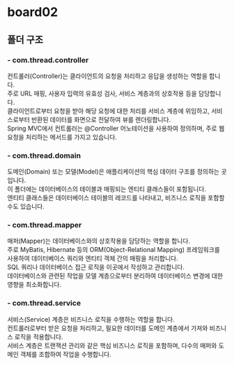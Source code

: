 <h1>b o a r d 0 2</h1>

<h2>폴더 구조</h3>
 <h3>- com.thread.controller </h3>
      컨트롤러(Controller)는 클라이언트의 요청을 처리하고 응답을 생성하는 역할을 합니다. <br>
      주로 URL 매핑, 사용자 입력의 유효성 검사, 서비스 계층과의 상호작용 등을 담당합니다. <br>
      클라이언트로부터 요청을 받아 해당 요청에 대한 처리를 서비스 계층에 위임하고, 서비스로부터 반환된 데이터를 화면으로 전달하여 뷰를 렌더링합니다. <br>
      Spring MVC에서 컨트롤러는 @Controller 어노테이션을 사용하여 정의하며, 주로 웹 요청을 처리하는 메서드를 가지고 있습니다.
<h3>- com.thread.domain </h3>
      도메인(Domain) 또는 모델(Model)은 애플리케이션의 핵심 데이터 구조를 정의하는 곳입니다. <br>
      이 폴더에는 데이터베이스의 테이블과 매핑되는 엔티티 클래스들이 포함됩니다. <br>
      엔티티 클래스들은 데이터베이스 테이블의 레코드를 나타내고, 비즈니스 로직을 포함할 수도 있습니다.
<h3>- com.thread.mapper </h3>
      매퍼(Mapper)는 데이터베이스와의 상호작용을 담당하는 역할을 합니다. <br>
      주로 MyBatis, Hibernate 등의 ORM(Object-Relational Mapping) 프레임워크를 사용하여 데이터베이스 쿼리와 엔티티 객체 간의 매핑을 처리합니다. <br>
      SQL 쿼리나 데이터베이스 접근 로직을 이곳에서 작성하고 관리합니다. <br>
      데이터베이스와 관련된 작업을 모델 계층으로부터 분리하여 데이터베이스 변경에 대한 영향을 최소화합니다.
<h3>- com.thread.service </h3>
      서비스(Service) 계층은 비즈니스 로직을 수행하는 역할을 합니다. <br>
      컨트롤러로부터 받은 요청을 처리하고, 필요한 데이터를 도메인 계층에서 가져와 비즈니스 로직을 적용합니다. <br>
      서비스 계층은 트랜잭션 관리와 같은 핵심 비즈니스 로직을 포함하며, 다수의 매퍼와 도메인 객체를 조합하여 작업을 수행합니다.
